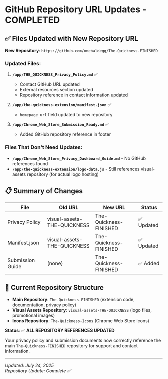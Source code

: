 # GitHub Repository URL Updates - COMPLETED

## ✅ Files Updated with New Repository URL

**New Repository**: `https://github.com/onebaldegg/The-Quickness-FINISHED`

### Updated Files:

1. **`/app/THE_QUICKNESS_Privacy_Policy.md`** ✅
   - Contact GitHub URL updated
   - External resources section updated  
   - Repository reference in contact information updated

2. **`/app/the-quickness-extension/manifest.json`** ✅
   - `homepage_url` field updated to new repository

3. **`/app/Chrome_Web_Store_Submission_Ready.md`** ✅
   - Added GitHub repository reference in footer

### Files That Don't Need Updates:

- **`/app/Chrome_Web_Store_Privacy_Dashboard_Guide.md`** - No GitHub references found
- **`/app/the-quickness-extension/logo-data.js`** - Still references visual-assets repository (for actual logo hosting)

## 📋 Summary of Changes

| File | Old URL | New URL | Status |
|------|---------|---------|--------|
| Privacy Policy | visual-assets-THE-QUICKNESS | The-Quickness-FINISHED | ✅ Updated |
| Manifest.json | visual-assets-THE-QUICKNESS | The-Quickness-FINISHED | ✅ Updated |
| Submission Guide | (none) | The-Quickness-FINISHED | ✅ Added |

## 🎯 Current Repository Structure

- **Main Repository**: `The-Quickness-FINISHED` (extension code, documentation, privacy policy)
- **Visual Assets Repository**: `visual-assets-THE-QUICKNESS` (logo files, promotional images)
- **Icons Repository**: `The-Quickness-Icons` (Chrome Web Store icons)

**Status**: ✅ **ALL REPOSITORY REFERENCES UPDATED**

Your privacy policy and submission documents now correctly reference the main `The-Quickness-FINISHED` repository for support and contact information.

---

*Updated: July 24, 2025*  
*Repository Update: Complete ✅*